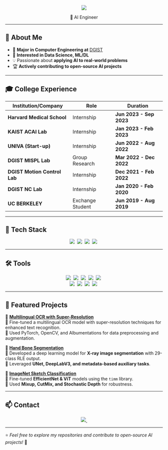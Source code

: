 <div align="center">
    <img src="https://capsule-render.vercel.app/api?type=slice&color=gradient&height=160&section=header&text=Welcome%20to%20Hyungjoon's%20Github!%20😊&fontAlign=50&fontAlignY=60&fontSize=45&fontColor=000000" />
</div>

<p align="center">
  🚀 AI Engineer 
</p>

---

## 🌟 About Me  
- 🚀 **Major in Computer Engineering at** [DGIST](https://dgist.ac.kr/;jsessionid=2F85638F6224C216BAD3289F5647F962)  
- 👀 **Interested in Data Science, ML/DL**  
- 💡 Passionate about **applying AI to real-world problems**  
- 🏆 **Actively contributing to open-source AI projects**  

---

## 🎓 College Experience  

| Institution/Company | Role | Duration |
|-----------------|---------------------|---------------------|
| **Harvard Medical School** | Internship | **Jun 2023 - Sep 2023** |
| **KAIST ACAI Lab** | Internship | **Jan 2023 - Feb 2023** |
| **UNIVA (Start-up)** | Internship | **Jun 2022 - Aug 2022** |
| **DGIST MISPL Lab** | Group Research | **Mar 2022 - Dec 2022** |
| **DGIST Motion Control Lab** | Internship | **Dec 2021 - Feb 2022** |
| **DGIST NC Lab** | Internship | **Jan 2020 - Feb 2020** |
| **UC BERKELEY** | Exchange Student | **Jun 2019 - Aug 2019** |

---

## 🚀 Tech Stack  

<div align="center">
  <img src="https://img.shields.io/badge/python-3670A0?style=for-the-badge&logo=python&logoColor=ffdd54" />&nbsp
  <img src="https://img.shields.io/badge/pytorch-DF0101.svg?style=for-the-badge&logo=pytorch&logoColor=61DAFB" />&nbsp
  <img src="https://img.shields.io/badge/tensorflow-FF6F00?style=for-the-badge&logo=tensorflow&logoColor=white" />&nbsp
  <img src="https://img.shields.io/badge/linux-FCC624?style=for-the-badge&logo=linux&logoColor=black" />&nbsp
</div>

---

## 🛠 Tools  

<div align="center">
  <img src="https://img.shields.io/badge/git-F05033.svg?style=for-the-badge&logo=git&logoColor=white" />&nbsp
  <img src="https://img.shields.io/badge/github-181717.svg?style=for-the-badge&logo=github&logoColor=white" />&nbsp
  <img src="https://img.shields.io/badge/slack-585858.svg?style=for-the-badge&logo=slack&logoColor=white" />&nbsp
  <img src="https://img.shields.io/badge/Notion-F3F3F3.svg?style=for-the-badge&logo=notion&logoColor=black" />&nbsp
  <img src="https://img.shields.io/badge/figma-BDBDBD.svg?style=for-the-badge&logo=figma&logoColor=white" />&nbsp
</div>

<div align="center">
  <img src="https://img.shields.io/badge/VSCode-2C2C32.svg?style=for-the-badge&logo=visual-studio-code&logoColor=22ABF3" />&nbsp
  <img src="https://img.shields.io/badge/jupyter-2C2C32.svg?style=for-the-badge&logo=jupyter&logoColor=F37726" />&nbsp
  <img src="https://img.shields.io/badge/Colab-FAFAFA.svg?style=for-the-badge&logo=googlecolab&logoColor=F9AB00" />&nbsp
  <img src="https://img.shields.io/badge/kaggle-FAFAFA.svg?style=for-the-badge&logo=kaggle&logoColor=blue" />&nbsp
</div>

---

## 📌 Featured Projects  

📌 **[Multilingual OCR with Super-Resolution](https://github.com/yourusername/multilingual-ocr)**  
🔹 Fine-tuned a multilingual OCR model with super-resolution techniques for enhanced text recognition.  
🔹 Used PyTorch, OpenCV, and Albumentations for data preprocessing and augmentation.  

📌 **[Hand Bone Segmentation](https://github.com/yourusername/bone-segmentation)**  
🔹 Developed a deep learning model for **X-ray image segmentation** with 29-class RLE output.  
🔹 Leveraged **UNet, DeepLabV3, and metadata-based auxiliary tasks**.  

📌 **[ImageNet Sketch Classification](https://github.com/yourusername/sketch-classification)**  
🔹 Fine-tuned **EfficientNet & ViT** models using the `timm` library.  
🔹 Used **Mixup, CutMix, and Stochastic Depth** for robustness.  

---

## 📫 Contact  

<div align="center">
  <a href="mailto:bhj01073206033@gmail.com">
    <img src="https://img.shields.io/badge/email-D14836?style=for-the-badge&logo=gmail&logoColor=white"/>&nbsp
  </a>
</div>

---

⭐️ _Feel free to explore my repositories and contribute to open-source AI projects!_ 🚀


